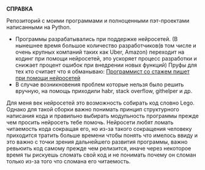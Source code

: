 **СПРАВКА**

Репозиторий с моими программами и полноценными пэт-проектами написанными на Python.

- Программы разрабатывались при поддержке нейросетей.
(В нынешнее время большое количество разработчиков(в том числе и очень крупных компаний таких как Uber, Amazon) переходит на кодинг при помощи нейросетей, это ускоряет процесс разработки и снижает процент ошибок при внедрении новых функций)
Пруфы для тех кто считает что я обманываю:
[Программист со стажем пишет при помощи нейросетей](https://dzen.ru/video/watch/66bcda90204831584e519a10?rid=164511394.1127.1723788265881.26856)
- В случае возникновения проблем которые нельзя было решить вручную, на помощь приходили habr, stack overflow, githelper и др.

Для меня век нейросетей это возможность собирать код словно Lego. Однако для такой сборки важно понимать принцип структурного написания кода и правильно выбирать модульность программы прежде чем просить нейросеть тебе помочь. Нейросети любят ломать читаемость кода сокращая его, но из-за такого сокращения человеку приходится тратить больше времени чтобы понять что имелось ввиду и это важно с точки зрения дальнейшего развития программы, важно ревьюить код самому прежде чем релизится, иначе через некоторое время ты рискуешь сломать свой код и не понимать почему он сломан только из-за того что сломана его читаемость.
